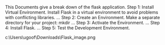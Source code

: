 This Documents give a break down of the flask application.
Step 1: Install Virtual Environment. Install Flask in a virtual environment to avoid problems with conflicting libraries. ...
Step 2: Create an Environment. Make a separate directory for your project: mkdir <project name> ...
Step 3: Activate the Environment. ...
Step 4: Install Flask. ...
Step 5: Test the Development Environment.

c:\Users\ugoof\Downloads\Flask_image.png